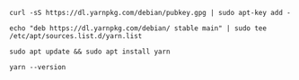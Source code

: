 
`curl -sS https://dl.yarnpkg.com/debian/pubkey.gpg | sudo apt-key add -`  


`echo "deb https://dl.yarnpkg.com/debian/ stable main" | sudo tee /etc/apt/sources.list.d/yarn.list`  


`sudo apt update && sudo apt install yarn`  


`yarn --version`  



